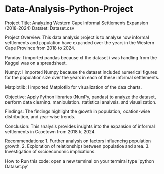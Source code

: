 # Data-Analysis-Python-Project

Project Title: 
Analyzing Western Cape Informal Settlements Expansion (2018-2024) Dataset: Dataset.csv 

Project Overview:
This data analysis project is to analyse how informal settlements and population have expanded over the years in the Western Cape Province from 2018 to 2024. 

Pandas:
I imported pandas because of the dataset i was handling from the Kaggel was on a spreadsheet. 

Numpy:
I imported Numpy because the dataset included numerical figures for the population size over the years in each of these informal settlements.

Matplotlib:
I imported Matplotlib for visualization of the data charts. 

Objective: 
Apply Python libraries (NumPy, pandas) to analyze the dataset, perform data cleaning, manipulation, statistical analysis, and visualization.

Findings: 
The findings highlight the growth in population, location-wise distribution, and year-wise trends.

Conclusion: 
This analysis provides insights into the expansion of informal settlements in Capetown from 2018 to 2024.  

Recommendations: 
1.⁠ ⁠Further analysis on factors influencing population growth. 
2.⁠ ⁠Exploration of relationships between population and area. 3.⁠ ⁠Investigation of socioeconomic implications. 

How to Run this code:
open a new terminal
on your terminal type 'python Dataset.py'
